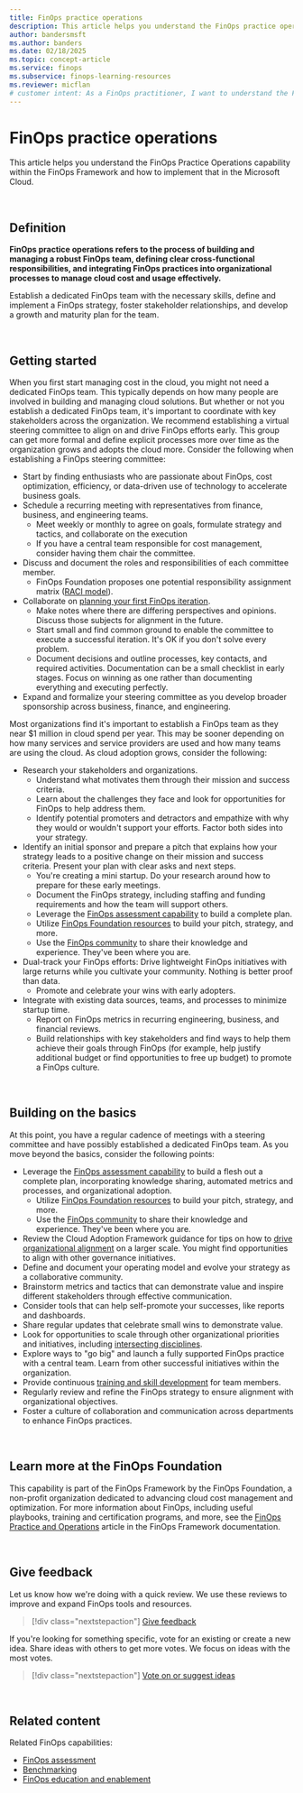 ```yaml
---
title: FinOps practice operations
description: This article helps you understand the FinOps practice operations capability within the FinOps Framework and how to implement that in the Microsoft Cloud.
author: bandersmsft
ms.author: banders
ms.date: 02/18/2025
ms.topic: concept-article
ms.service: finops
ms.subservice: finops-learning-resources
ms.reviewer: micflan
# customer intent: As a FinOps practitioner, I want to understand the FinOps practice operations capability so that I can implement it in the Microsoft Cloud.
---
```


<!-- markdownlint-disable-next-line MD025 -->
# FinOps practice operations

This article helps you understand the FinOps Practice Operations capability within the FinOps Framework and how to implement that in the Microsoft Cloud.

<br>

## Definition

**FinOps practice operations refers to the process of building and managing a robust FinOps team, defining clear cross-functional responsibilities, and integrating FinOps practices into organizational processes to manage cloud cost and usage effectively.**

Establish a dedicated FinOps team with the necessary skills, define and implement a FinOps strategy, foster stakeholder relationships, and develop a growth and maturity plan for the team.

<br>

## Getting started

When you first start managing cost in the cloud, you might not need a dedicated FinOps team. This typically depends on how many people are involved in building and managing cloud solutions. But whether or not you establish a dedicated FinOps team, it's important to coordinate with key stakeholders across the organization. We recommend establishing a virtual steering committee to align on and drive FinOps efforts early. This group can get more formal and define explicit processes more over time as the organization grows and adopts the cloud more. Consider the following when establishing a FinOps steering committee:

- Start by finding enthusiasts who are passionate about FinOps, cost optimization, efficiency, or data-driven use of technology to accelerate business goals.
- Schedule a recurring meeting with representatives from finance, business, and engineering teams.
  - Meet weekly or monthly to agree on goals, formulate strategy and tactics, and collaborate on the execution
  - If you have a central team responsible for cost management, consider having them chair the committee.
- Discuss and document the roles and responsibilities of each committee member.
  - FinOps Foundation proposes one potential responsibility assignment matrix ([RACI model](https://www.finops.org/wg/adopting-finops/#accountability-and-expectations-by-team-raci--daci-modeling)).
- Collaborate on [planning your first FinOps iteration](../../conduct-iteration.md).
  - Make notes where there are differing perspectives and opinions. Discuss those subjects for alignment in the future.
  - Start small and find common ground to enable the committee to execute a successful iteration. It's OK if you don't solve every problem.
  - Document decisions and outline processes, key contacts, and required activities. Documentation can be a small checklist in early stages. Focus on winning as one rather than documenting everything and executing perfectly.
- Expand and formalize your steering committee as you develop broader sponsorship across business, finance, and engineering.

Most organizations find it's important to establish a FinOps team as they near $1 million in cloud spend per year. This may be sooner depending on how many services and service providers are used and how many teams are using the cloud. As cloud adoption grows, consider the following:

- Research your stakeholders and organizations.
  - Understand what motivates them through their mission and success criteria.
  - Learn about the challenges they face and look for opportunities for FinOps to help address them.
  - Identify potential promoters and detractors and empathize with why they would or wouldn't support your efforts. Factor both sides into your strategy.
- Identify an initial sponsor and prepare a pitch that explains how your strategy leads to a positive change on their mission and success criteria. Present your plan with clear asks and next steps.
  - You're creating a mini startup. Do your research around how to prepare for these early meetings.
  - Document the FinOps strategy, including staffing and funding requirements and how the team will support others.
  - Leverage the [FinOps assessment capability](./assessment.md) to build a complete plan.
  - Utilize [FinOps Foundation resources](https://www.finops.org/resources) to build your pitch, strategy, and more.
  - Use the [FinOps community](https://www.finops.org/community/getting-started/) to share their knowledge and experience. They've been where you are.
- Dual-track your FinOps efforts: Drive lightweight FinOps initiatives with large returns while you cultivate your community. Nothing is better proof than data.
  - Promote and celebrate your wins with early adopters.
- Integrate with existing data sources, teams, and processes to minimize startup time.
  - Report on FinOps metrics in recurring engineering, business, and financial reviews.
  - Build relationships with key stakeholders and find ways to help them achieve their goals through FinOps (for example, help justify additional budget or find opportunities to free up budget) to promote a FinOps culture.

<br>

## Building on the basics

At this point, you have a regular cadence of meetings with a steering committee and have possibly established a dedicated FinOps team. As you move beyond the basics, consider the following points:

- Leverage the [FinOps assessment capability](./assessment.md) to build a flesh out a complete plan, incorporating knowledge sharing, automated metrics and processes, and organizational adoption.
  - Utilize [FinOps Foundation resources](https://www.finops.org/resources) to build your pitch, strategy, and more.
  - Use the [FinOps community](https://www.finops.org/community/getting-started/) to share their knowledge and experience. They've been where you are.
- Review the Cloud Adoption Framework guidance for tips on how to [drive organizational alignment](/azure/cloud-adoption-framework/organize) on a larger scale. You might find opportunities to align with other governance initiatives.
- Define and document your operating model and evolve your strategy as a collaborative community.
- Brainstorm metrics and tactics that can demonstrate value and inspire different stakeholders through effective communication.
- Consider tools that can help self-promote your successes, like reports and dashboards.
- Share regular updates that celebrate small wins to demonstrate value.
- Look for opportunities to scale through other organizational priorities and initiatives, including [intersecting disciplines](./intersecting-disciplines.md).
- Explore ways to "go big" and launch a fully supported FinOps practice with a central team. Learn from other successful initiatives within the organization.
- Provide continuous [training and skill development](./education.md) for team members.
- Regularly review and refine the FinOps strategy to ensure alignment with organizational objectives.
- Foster a culture of collaboration and communication across departments to enhance FinOps practices.

<br>

## Learn more at the FinOps Foundation

This capability is part of the FinOps Framework by the FinOps Foundation, a non-profit organization dedicated to advancing cloud cost management and optimization. For more information about FinOps, including useful playbooks, training and certification programs, and more, see the [FinOps Practice and Operations](https://www.finops.org/framework/capabilities/finops-practice-operations/) article in the FinOps Framework documentation.

<br>

## Give feedback

Let us know how we're doing with a quick review. We use these reviews to improve and expand FinOps tools and resources.

> [!div class="nextstepaction"]
> [Give feedback](https://portal.azure.com/#view/HubsExtension/InProductFeedbackBlade/extensionName/FinOpsToolkit/cesQuestion/How%20easy%20or%20hard%20is%20it%20to%20use%20FinOps%20toolkit%20tools%20and%20resources%3F/cvaQuestion/How%20valuable%20is%20the%20FinOps%20toolkit%3F/surveyId/FTK0.8/bladeName/Guide.Framework/featureName/Capabilities.Manage.Operations)

If you're looking for something specific, vote for an existing or create a new idea. Share ideas with others to get more votes. We focus on ideas with the most votes.

> [!div class="nextstepaction"]
> [Vote on or suggest ideas](https://github.com/microsoft/finops-toolkit/issues?q=is%3Aissue+is%3Aopen+sort%3Areactions-%252B1-desc)

<br>

## Related content

Related FinOps capabilities:

- [FinOps assessment](./assessment.md)
- [Benchmarking](../quantify/benchmarking.md)
- [FinOps education and enablement](./education.md)

<br>
